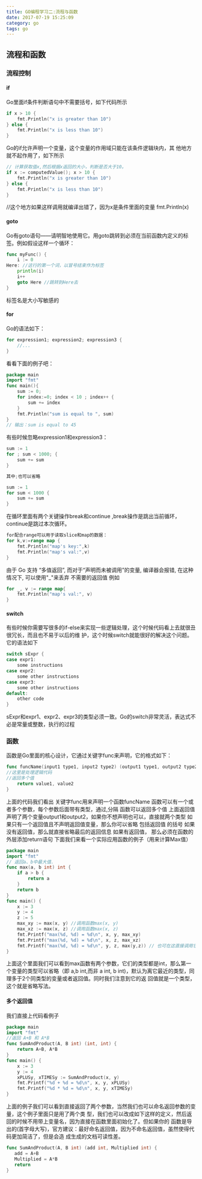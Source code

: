 ```yaml
---
title: GO编程学习二:流程与函数
date: 2017-07-19 15:25:09 
category: go
tags: go
---
```

## 流程和函数
### 流程控制
#### if
Go里面if条件判断语句中不需要括号，如下代码所示
```go
if x > 10 {
    fmt.Println("x is greater than 10")
} else {
    fmt.Println("x is less than 10")
}
```
Go的if允许声明一个变量，这个变量的作用域只能在该条件逻辑块内，其
他地方就不起作用了，如下所示
```go
// 计算获取值x,然后根据x返回的大小，判断是否大于10。
if x := computedValue(); x > 10 {
    fmt.Println("x is greater than 10")
} else {
    fmt.Println("x is less than 10")
}
```
//这个地方如果这样调用就编译出错了，因为x是条件里面的变量
fmt.Println(x)

#### goto
Go有goto语句——请明智地使用它。用goto跳转到必须在当前函数内定义的标签。例如假设这样一个循环：
```go
func myFunc() {
    i := 0
Here: //这行的第一个词，以冒号结束作为标签
    println(i)
    i++
    goto Here //跳转到Here去
}
```
标签名是大小写敏感的

#### for
Go的语法如下：
```go
for expression1; expression2; expression3 {
    //...
}
```
看看下面的例子吧：
```go
package main
import "fmt"
func main(){
    sum := 0;
    for index:=0; index < 10 ; index++ {
        sum += index
    }
    fmt.Println("sum is equal to ", sum)
}
// 输出：sum is equal to 45
```
有些时候忽略expression1和expression3：
```go
sum := 1
for ; sum < 1000; {
    sum += sum
}

其中;也可以省略

sum := 1
for sum < 1000 {
    sum += sum
}
```
在循环里面有两个关键操作break和continue ,break操作是跳出当前循环，continue是跳过本次循环。
```go
for配合range可以用于读取slice和map的数据：
for k,v:=range map {
    fmt.Println("map's key:",k)
    fmt.Println("map's val:",v)
}
```
由于 Go 支持 “多值返回”, 而对于“声明而未被调用”的变量, 编译器会报错, 在这种情况下, 可以使用"_"来丢弃
不需要的返回值 例如
```go
for _, v := range map{
    fmt.Println("map's val:", v)
}
```

#### switch
有些时候你需要写很多的if-else来实现一些逻辑处理，这个时候代码看上去就很丑很冗长，而且也不易于以后的维
护，这个时候switch就能很好的解决这个问题。它的语法如下
```go
switch sExpr {
case expr1:
    some instructions
case expr2:
    some other instructions
case expr3:
    some other instructions
default:
    other code
}
```
sExpr和expr1、expr2、expr3的类型必须一致。Go的switch非常灵活，表达式不必是常量或整数，执行的过程

### 函数
函数是Go里面的核心设计，它通过关键字func来声明，它的格式如下：
```go
func funcName(input1 type1, input2 type2) (output1 type1, output2 type2) {
//这里是处理逻辑代码
//返回多个值
    return value1, value2
}
```
上面的代码我们看出
关键字func用来声明一个函数funcName
函数可以有一个或者多个参数，每个参数后面带有类型，通过,分隔
函数可以返回多个值
上面返回值声明了两个变量output1和output2，如果你不想声明也可以，直接就两个类型
如果只有一个返回值且不声明返回值变量，那么你可以省略 包括返回值 的括号
如果没有返回值，那么就直接省略最后的返回信息
如果有返回值， 那么必须在函数的外层添加return语句
下面我们来看一个实际应用函数的例子（用来计算Max值）
```go
package main
import "fmt"
// 返回a、b中最大值.
func max(a, b int) int {
    if a > b {
        return a
    }
    return b
}
func main() {
    x := 3
    y := 4
    z := 5
    max_xy := max(x, y) //调用函数max(x, y)
    max_xz := max(x, z) //调用函数max(x, z)
    fmt.Printf("max(%d, %d) = %d\n", x, y, max_xy)
    fmt.Printf("max(%d, %d) = %d\n", x, z, max_xz)
    fmt.Printf("max(%d, %d) = %d\n", y, z, max(y,z)) // 也可在这直接调用它
}
```
上面这个里面我们可以看到max函数有两个参数，它们的类型都是int，那么第一个变量的类型可以省略（即 a,b
int,而非 a int, b int)，默认为离它最近的类型，同理多于2个同类型的变量或者返回值。同时我们注意到它的返
回值就是一个类型，这个就是省略写法。
#### 多个返回值
我们直接上代码看例子
```go
package main
import "fmt"
//返回 A+B 和 A*B
func SumAndProduct(A, B int) (int, int) {
    return A+B, A*B
}
func main() {
    x := 3
    y := 4
    xPLUSy, xTIMESy := SumAndProduct(x, y)
    fmt.Printf("%d + %d = %d\n", x, y, xPLUSy)
    fmt.Printf("%d * %d = %d\n", x, y, xTIMESy)
}
```
上面的例子我们可以看到直接返回了两个参数，当然我们也可以命名返回参数的变量，这个例子里面只是用了两个类
型，我们也可以改成如下这样的定义，然后返回的时候不用带上变量名，因为直接在函数里面初始化了。但如果你的
函数是导出的(首字母大写)，官方建议：最好命名返回值，因为不命名返回值，虽然使得代码更加简洁了，但是会造
成生成的文档可读性差。
```go
func SumAndProduct(A, B int) (add int, Multiplied int) {
   add = A+B
   Multiplied = A*B
   return
}
```

